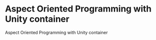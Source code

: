 # Aspect Oriented Programming with Unity container
Aspect Oriented Programming with Unity container
